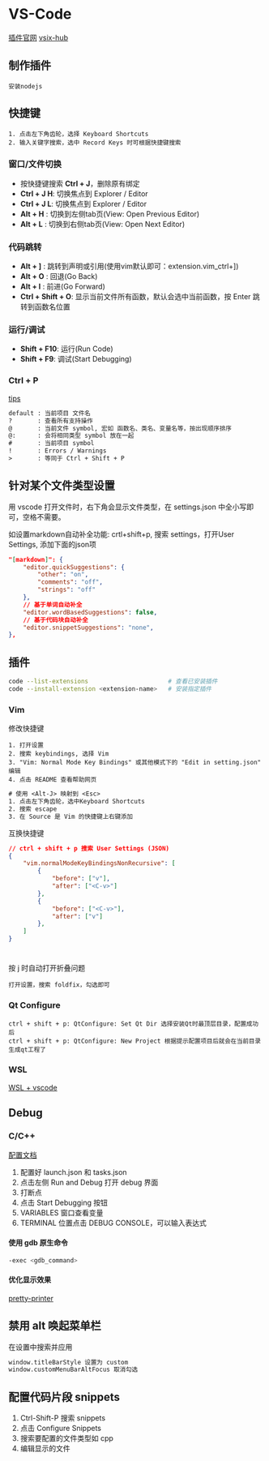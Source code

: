 
# VS-Code

[插件官网](https://marketplace.visualstudio.com/vscode)
[vsix-hub](https://www.vsixhub.com)

## 制作插件

```text
安装nodejs
```

## 快捷键

```text
1. 点击左下角齿轮，选择 Keyboard Shortcuts
2. 输入关键字搜索，选中 Record Keys 时可根据快捷键搜索
```

### 窗口/文件切换

* 按快捷键搜索 **Ctrl + J**，删除原有绑定
* **Ctrl + J H**: 切换焦点到 Explorer / Editor
* **Ctrl + J L**: 切换焦点到 Explorer / Editor
* **Alt + H**   : 切换到左侧tab页(View: Open Previous Editor)
* **Alt + L**   : 切换到右侧tab页(View: Open Next Editor)

### 代码跳转

* **Alt + ]**   : 跳转到声明或引用(使用vim默认即可：extension.vim_ctrl+])
* **Alt + O**   : 回退(Go Back)
* **Alt + I**   : 前进(Go Forward)
* **Ctrl + Shift + O**: 显示当前文件所有函数，默认会选中当前函数，按 Enter 跳转到函数名位置

### 运行/调试

* **Shift + F10**: 运行(Run Code)
* **Shift + F9**: 调试(Start Debugging)

### Ctrl + P

[tips](https://code.visualstudio.com/docs/getstarted/tips-and-tricks)

```txt
default : 当前项目 文件名
?       : 查看所有支持操作
@       : 当前文件 symbol, 宏如 函数名、类名、变量名等，按出现顺序排序
@:      : 会将相同类型 symbol 放在一起
#       : 当前项目 symbol
!       : Errors / Warnings
>       : 等同于 Ctrl + Shift + P
```

## 针对某个文件类型设置

用 vscode 打开文件时，右下角会显示文件类型，在 settings.json 中全小写即可，空格不需要。

如设置markdown自动补全功能: crtl+shift+p, 搜索 settings，打开User Settings, 添加下面的json项

```json
"[markdown]": {
    "editor.quickSuggestions": {
        "other": "on",
        "comments": "off",
        "strings": "off"
    },
    // 基于单词自动补全
    "editor.wordBasedSuggestions": false,
    // 基于代码块自动补全
    "editor.snippetSuggestions": "none",
},
```

## 插件

```sh
code --list-extensions                      # 查看已安装插件
code --install-extension <extension-name>   # 安装指定插件
```

### Vim

修改快捷键

```text
1. 打开设置
2. 搜索 keybindings, 选择 Vim
3. "Vim: Normal Mode Key Bindings" 或其他模式下的 "Edit in setting.json" 编辑
4. 点击 README 查看帮助网页
```

```txt
# 使用 <Alt-J> 映射到 <Esc>
1. 点击左下角齿轮，选中Keyboard Shortcuts
2. 搜索 escape
3. 在 Source 是 Vim 的快捷键上右键添加
```

互换快捷键

```json
// ctrl + shift + p 搜索 User Settings (JSON)
{
    "vim.normalModeKeyBindingsNonRecursive": [
        {
            "before": ["v"],
            "after": ["<C-v>"]
        },
        {
            "before": ["<C-v>"],
            "after": ["v"]
        },
    ]
}
```

<h1 id="vim-foldopen"></h1>

按 j 时自动打开折叠问题

```text
打开设置，搜索 foldfix，勾选即可
```

### Qt Configure

```text
ctrl + shift + p: QtConfigure: Set Qt Dir 选择安装Qt时最顶层目录，配置成功后
ctrl + shift + p: QtConfigure: New Project 根据提示配置项目后就会在当前目录生成qt工程了
```

### WSL

[WSL + vscode](https://zhuanlan.zhihu.com/p/409547049)

## Debug

### C/C++

[配置文档](https://code.visualstudio.com/docs/cpp/launch-json-reference)

1. 配置好 launch.json 和 tasks.json
2. 点击左侧 Run and Debug 打开 debug 界面
3. 打断点
4. 点击 Start Debugging 按钮
5. VARIABLES 窗口查看变量
6. TERMINAL 位置点击 DEBUG CONSOLE，可以输入表达式

#### 使用 gdb 原生命令

```sh
-exec <gdb_command>
```

#### 优化显示效果

[pretty-printer](../program_language/c-cpp/gdb调试.md#pretty-printer)

## 禁用 alt 唤起菜单栏

在设置中搜索并应用

```txt
window.titleBarStyle 设置为 custom
window.customMenuBarAltFocus 取消勾选
```

## 配置代码片段 snippets

1. Ctrl-Shift-P 搜索 snippets
2. 点击 Configure Snippets
3. 搜索要配置的文件类型如 cpp
4. 编辑显示的文件

